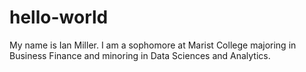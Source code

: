 # hello-world
My name is Ian Miller. I am a sophomore at Marist College majoring in Business Finance and minoring in Data Sciences and Analytics.
